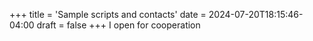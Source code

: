 +++
title = 'Sample scripts and contacts'
date = 2024-07-20T18:15:46-04:00
draft = false
+++
I open for cooperation